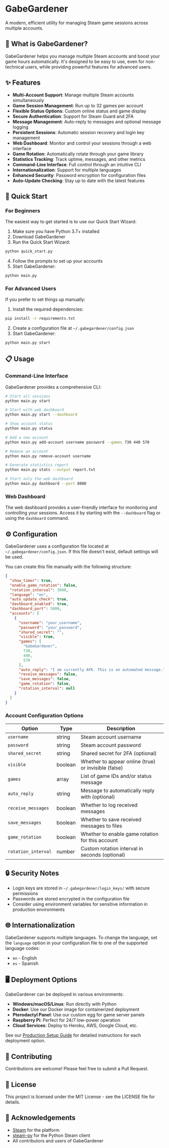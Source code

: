 # GabeGardener

A modern, efficient utility for managing Steam game sessions across multiple accounts.

<!-- ![GabeGardener Logo](https://i.imgur.com/logo.png) -->

## 🌱 What is GabeGardener?

GabeGardener helps you manage multiple Steam accounts and boost your game hours automatically. It's designed to be easy to use, even for non-technical users, while providing powerful features for advanced users.

## ✨ Features

- **Multi-Account Support**: Manage multiple Steam accounts simultaneously
- **Game Session Management**: Run up to 32 games per account
- **Flexible Status Options**: Custom online status and game display
- **Secure Authentication**: Support for Steam Guard and 2FA
- **Message Management**: Auto-reply to messages and optional message logging
- **Persistent Sessions**: Automatic session recovery and login key management
- **Web Dashboard**: Monitor and control your sessions through a web interface
- **Game Rotation**: Automatically rotate through your game library
- **Statistics Tracking**: Track uptime, messages, and other metrics
- **Command-Line Interface**: Full control through an intuitive CLI
- **Internationalization**: Support for multiple languages
- **Enhanced Security**: Password encryption for configuration files
- **Auto-Update Checking**: Stay up to date with the latest features

## 🚀 Quick Start

### For Beginners

The easiest way to get started is to use our Quick Start Wizard:

1. Make sure you have Python 3.7+ installed
2. Download GabeGardener
3. Run the Quick Start Wizard:

```bash
python quick_start.py
```

4. Follow the prompts to set up your accounts
5. Start GabeGardener:

```bash
python main.py
```

### For Advanced Users

If you prefer to set things up manually:

1. Install the required dependencies:

```bash
pip install -r requirements.txt
```

2. Create a configuration file at `~/.gabegardener/config.json`
3. Start GabeGardener:

```bash
python main.py start
```

## 📋 Usage

### Command-Line Interface

GabeGardener provides a comprehensive CLI:

```bash
# Start all sessions
python main.py start

# Start with web dashboard
python main.py start --dashboard

# Show account status
python main.py status

# Add a new account
python main.py add-account username password --games 730 440 570

# Remove an account
python main.py remove-account username

# Generate statistics report
python main.py stats --output report.txt

# Start only the web dashboard
python main.py dashboard --port 8080
```

### Web Dashboard

The web dashboard provides a user-friendly interface for monitoring and controlling your sessions. Access it by starting with the `--dashboard` flag or using the `dashboard` command.

<!-- ![Dashboard Screenshot](https://i.imgur.com/dashboard.png) -->

## ⚙️ Configuration

GabeGardener uses a configuration file located at `~/.gabegardener/config.json`. If this file doesn't exist, default settings will be used.

You can create this file manually with the following structure:

```json
{
  "show_timer": true,
  "enable_game_rotation": false,
  "rotation_interval": 3600,
  "language": "en",
  "auto_update_check": true,
  "dashboard_enabled": true,
  "dashboard_port": 5000,
  "accounts": [
    {
      "username": "your_username",
      "password": "your_password",
      "shared_secret": "",
      "visible": true,
      "games": [
        "GabeGardener",
        730,
        440,
        570
      ],
      "auto_reply": "I am currently AFK. This is an automated message.",
      "receive_messages": false,
      "save_messages": false,
      "game_rotation": false,
      "rotation_interval": null
    }
  ]
}
```

### Account Configuration Options

| Option | Type | Description |
|--------|------|-------------|
| `username` | string | Steam account username |
| `password` | string | Steam account password |
| `shared_secret` | string | Shared secret for 2FA (optional) |
| `visible` | boolean | Whether to appear online (true) or invisible (false) |
| `games` | array | List of game IDs and/or status message |
| `auto_reply` | string | Message to automatically reply with (optional) |
| `receive_messages` | boolean | Whether to log received messages |
| `save_messages` | boolean | Whether to save received messages to files |
| `game_rotation` | boolean | Whether to enable game rotation for this account |
| `rotation_interval` | number | Custom rotation interval in seconds (optional) |

## 🔒 Security Notes

- Login keys are stored in `~/.gabegardener/login_keys/` with secure permissions
- Passwords are stored encrypted in the configuration file
- Consider using environment variables for sensitive information in production environments

## 🌐 Internationalization

GabeGardener supports multiple languages. To change the language, set the `language` option in your configuration file to one of the supported language codes:

- `en` - English
- `es` - Spanish

## 🖥️ Deployment Options

GabeGardener can be deployed in various environments:

- **Windows/macOS/Linux**: Run directly with Python
- **Docker**: Use our Docker image for containerized deployment
- **Pterodactyl Panel**: Use our custom egg for game server panels
- **Raspberry Pi**: Perfect for 24/7 low-power operation
- **Cloud Services**: Deploy to Heroku, AWS, Google Cloud, etc.

See our [Production Setup Guide](production_setup.md) for detailed instructions for each deployment option.

## 🤝 Contributing

Contributions are welcome! Please feel free to submit a Pull Request.

## 📜 License

This project is licensed under the MIT License - see the LICENSE file for details.

## 🙏 Acknowledgements

- [Steam](https://store.steampowered.com/) for the platform
- [steam-py](https://github.com/ValvePython/steam) for the Python Steam client
- All contributors and users of GabeGardener
